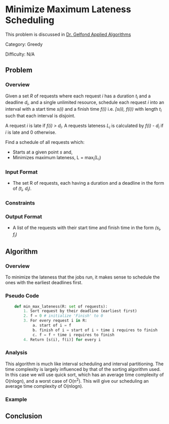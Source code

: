 # Minimize Maximum Lateness Scheduling

This problem is discussed in [Dr. Gelfond Applied Algorithms](http://redwood.cs.ttu.edu/~mgelfond/FALL-2012/slides.pdf)


Category: Greedy

Difficulty: N/A

## Problem
### Overview
Given a set _R_ of requests where each request _i_ has a duration _t<sub>i</sub>_ and a deadline
_d<sub>i</sub>_, and a single unlimited resource, schedule each request _i_ into an interval with
a start time _s(i)_ and a finish time _f(i)_ i.e. _[s(i), f(i))_ with length _t<sub>i</sub>_ such
that each interval is disjoint.

A request _i_ is late if _f(i) > d<sub>i</sub>_. A requests lateness _L<sub>i</sub>_ is calculated by
_f(i) - d<sub>i</sub>_ if _i_ is late and 0 otherwise.

Find a schedule of all requests which:
- Starts at a given point _s_ and,
- Minimizes maximum lateness, L = max<sub>i</sub>(L<sub>i</sub>)


### Input Format
- The set R of requests, each having a duration and a deadline in the form of _(t<sub>i</sub>, d<sub>i</sub>)_.
### Constraints


### Output Format
- A list of the requests with their start time and finish time in the form _(s<sub>i</sub>, f<sub>i</sub>)_

## Algorithm
### Overview
To minimize the lateness that the jobs run, it makes sense to schedule the ones with the earliest deadlines first.

### Pseudo Code

```Python
    def min_max_lateness(R: set of requests):
        1. Sort request by their deadline (earliest first)
        2. f = 0 # initialize 'Finish' to 0
        3. For every request i in R:
            a. start of i = f
            b. finish of i = start of i + time i requires to finish
            c. f = f + time i requires to finish
        4. Return [s(i), f(i)] for every i
```

### Analysis
This algorithm is much like interval scheduling and interval partitioning. The time complexity is largely influenced by that of the
sorting algorithm used. In this case we will use quick sort, which has an average time complexity of O(nlogn), and a worst case of O(n<sup>2</sup>).
This will give our scheduling an average time complexity of O(nlogn).


### Example


## Conclusion


